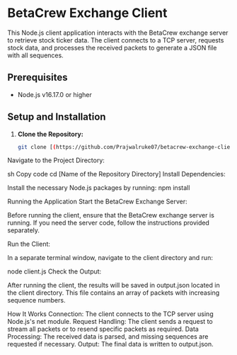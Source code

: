 # BetaCrew Exchange Client

This Node.js client application interacts with the BetaCrew exchange server to retrieve stock ticker data. The client connects to a TCP server, requests stock data, and processes the received packets to generate a JSON file with all sequences.

## Prerequisites

- Node.js v16.17.0 or higher

## Setup and Installation

1. **Clone the Repository:**

   ```sh
   git clone [(https://github.com/Prajwalruke07/betacrew-exchange-client-assignment/tree/main)]
Navigate to the Project Directory:

sh
Copy code
cd [Name of the Repository Directory]
Install Dependencies:

Install the necessary Node.js packages by running:
npm install

Running the Application
Start the BetaCrew Exchange Server:

Before running the client, ensure that the BetaCrew exchange server is running. If you need the server code, follow the instructions provided separately.

Run the Client:

In a separate terminal window, navigate to the client directory and run:


node client.js
Check the Output:

After running the client, the results will be saved in output.json located in the client directory. This file contains an array of packets with increasing sequence numbers.

How It Works
Connection: The client connects to the TCP server using Node.js's net module.
Request Handling: The client sends a request to stream all packets or to resend specific packets as required.
Data Processing: The received data is parsed, and missing sequences are requested if necessary.
Output: The final data is written to output.json.
